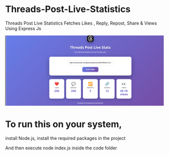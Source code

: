 # Threads-Post-Live-Statistics
Threads Post Live Statistics Fetches Likes , Reply, Repost, Share &amp; Views Using Express Js

![Threads Post Live Stats](https://raw.githubusercontent.com/yashu1wwww/Threads-Post-Live-Statistics/refs/heads/main/1.png)

# To run this on your system,
install Node.js, install the required packages in the project

And then execute node index.js inside the code folder

